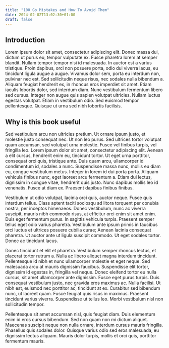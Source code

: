 ```yaml
---
title: "100 Go Mistakes and How To Avoid Them"
date: 2024-02-02T13:02:30+01:00
draft: false
---
```


## Introduction

Lorem ipsum dolor sit amet, consectetur adipiscing elit. Donec massa dui, dictum ut purus eu, tempor vulputate ex. Fusce pharetra lorem at semper blandit. Nullam tempor tempor nisi id malesuada. In auctor est a varius tristique. Proin dapibus, orci non posuere porta, odio dui viverra lacus, eu tincidunt ligula augue a augue. Vivamus dolor sem, porta eu interdum non, pulvinar nec est. Sed sollicitudin neque risus, nec sodales nulla bibendum a. Aliquam feugiat hendrerit ex, in rhoncus eros imperdiet sit amet. Etiam iaculis lobortis dolor, sed interdum diam. Nunc vestibulum fermentum libero sed cursus. Integer non augue quis sapien volutpat ultricies. Nullam luctus egestas volutpat. Etiam in vestibulum odio. Sed euismod tempor pellentesque. Quisque ut urna sed nibh lobortis facilisis.

## Why is this book useful

Sed vestibulum arcu non ultricies pretium. Ut ornare ipsum justo, et molestie justo consequat nec. Ut non leo purus. Sed ultrices tortor volutpat quam accumsan, sed volutpat urna molestie. Fusce vel finibus turpis, vel fringilla leo. Lorem ipsum dolor sit amet, consectetur adipiscing elit. Aenean a elit cursus, hendrerit enim eu, tincidunt tortor. Ut eget urna porttitor, consequat orci quis, tristique ante. Duis quam arcu, ullamcorper id condimentum id, sodales a nunc. Suspendisse massa nunc, mollis eu diam eu, congue vestibulum metus. Integer in lorem id dui porta porta. Aliquam vehicula finibus nunc, eget laoreet arcu fermentum a. Etiam dui lectus, dignissim in congue vitae, hendrerit quis justo. Nunc dapibus mollis leo id venenatis. Fusce at diam ex. Praesent dapibus finibus finibus.

Vestibulum ut odio volutpat, lacinia orci quis, auctor neque. Fusce quis interdum tellus. Class aptent taciti sociosqu ad litora torquent per conubia nostra, per inceptos himenaeos. Donec vestibulum, nunc ac viverra suscipit, mauris nibh commodo risus, at efficitur orci enim sit amet enim. Duis eget fermentum purus. In sagittis vehicula turpis. Praesent semper tellus eget odio varius pharetra. Vestibulum ante ipsum primis in faucibus orci luctus et ultrices posuere cubilia curae; Aenean lacinia consequat pharetra. Ut auctor ante ut ligula suscipit commodo. Ut eget sodales tortor. Donec ac tincidunt lacus.

Donec tincidunt et elit et pharetra. Vestibulum semper rhoncus lectus, et placerat tortor rutrum a. Nulla ac libero aliquet magna interdum tincidunt. Pellentesque id nibh et nunc ullamcorper molestie et eget neque. Sed malesuada arcu at mauris dignissim faucibus. Suspendisse elit tortor, dignissim id egestas in, fringilla vel neque. Donec eleifend tortor eu nulla cursus, sit amet ullamcorper ante dignissim. Fusce eget purus turpis. Duis consequat vestibulum justo, nec gravida eros maximus ac. Nulla facilisi. Ut nibh est, euismod nec porttitor ac, tincidunt at ex. Curabitur sed bibendum nunc, ut laoreet quam. Fusce feugiat quis risus in maximus. Praesent tincidunt varius viverra. Suspendisse ut tellus leo. Morbi vestibulum nisl non sollicitudin tempor.

Pellentesque sit amet accumsan nisl, quis feugiat diam. Duis elementum enim id eros cursus bibendum. Sed non quam non mi dictum aliquet. Maecenas suscipit neque non nulla ornare, interdum cursus mauris fringilla. Phasellus quis sodales dolor. Quisque varius odio sed eros malesuada, eu dignissim lectus aliquam. Mauris dolor turpis, mollis et orci quis, porttitor fermentum mauris. 
